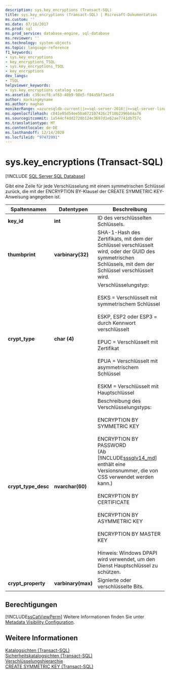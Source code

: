 ```yaml
---
description: sys.key_encryptions (Transact-SQL)
title: sys.key_encryptions (Transact-SQL) | Microsoft-Dokumentation
ms.custom: ''
ms.date: 07/18/2017
ms.prod: sql
ms.prod_service: database-engine, sql-database
ms.reviewer: ''
ms.technology: system-objects
ms.topic: language-reference
f1_keywords:
- sys.key_encryptions
- key_encryptions_TSQL
- sys.key_encryptions_TSQL
- key_encryptions
dev_langs:
- TSQL
helpviewer_keywords:
- sys.key_encryptions catalog view
ms.assetid: c39cecf8-af63-40b9-98e5-f84a5bf3ae54
author: markingmyname
ms.author: maghan
monikerRange: =azuresqldb-current||>=sql-server-2016||>=sql-server-linux-2017||=azuresqldb-mi-current
ms.openlocfilehash: c841e05d54ee5ba672107426c2f10b2396b84a76
ms.sourcegitcommit: 1a544cf4dd2720b124c3697d1e62ae7741db757c
ms.translationtype: MT
ms.contentlocale: de-DE
ms.lasthandoff: 12/14/2020
ms.locfileid: "97472991"
---
```

# <a name="syskey_encryptions-transact-sql"></a>sys.key_encryptions (Transact-SQL)
[!INCLUDE [SQL Server SQL Database](../../includes/applies-to-version/sql-asdb.md)]

  Gibt eine Zeile für jede Verschlüsselung mit einem symmetrischen Schlüssel zurück, die mit der ENCRYPTION BY-Klausel der CREATE SYMMETRIC KEY-Anweisung angegeben ist.  

  
|Spaltennamen|Datentypen|Beschreibung|  
|------------------|----------------|-----------------|  
|**key_id**|**int**|ID des verschlüsselten Schlüssels.|  
|**thumbprint**|**varbinary(32)**|SHA-1-Hash des Zertifikats, mit dem der Schlüssel verschlüsselt wird, oder der GUID des symmetrischen Schlüssels, mit dem der Schlüssel verschlüsselt wird.|  
|**crypt_type**|**char (4)**|Verschlüsselungstyp:<br /><br /> ESKS = Verschlüsselt mit symmetrischem Schlüssel<br /><br /> ESKP, ESP2 oder ESP3 = durch Kennwort verschlüsselt<br /><br /> EPUC = Verschlüsselt mit Zertifikat<br /><br /> EPUA = Verschlüsselt mit asymmetrischem Schlüssel<br /><br /> ESKM = Verschlüsselt mit Hauptschlüssel|  
|**crypt_type_desc**|**nvarchar(60)**|Beschreibung des Verschlüsselungstyps:<br /><br /> ENCRYPTION BY SYMMETRIC KEY<br /><br /> ENCRYPTION BY PASSWORD <br />(Ab [!INCLUDE[sssqlv14_md](../../includes/sssqlv14-md.md)] enthält eine Versionsnummer, die von CSS verwendet werden kann.)<br /><br /> ENCRYPTION BY CERTIFICATE<br /><br /> ENCRYPTION BY ASYMMETRIC KEY<br /><br /> ENCRYPTION BY MASTER KEY<br /><br /> Hinweis: Windows DPAPI wird verwendet, um den Dienst Hauptschlüssel zu schützen.|  
|**crypt_property**|**varbinary(max)**|Signierte oder verschlüsselte Bits.|  
  
## <a name="permissions"></a>Berechtigungen  
 [!INCLUDE[ssCatViewPerm](../../includes/sscatviewperm-md.md)] Weitere Informationen finden Sie unter [Metadata Visibility Configuration](../../relational-databases/security/metadata-visibility-configuration.md).  
  
## <a name="see-also"></a>Weitere Informationen  
 [Katalogsichten &#40;Transact-SQL&#41;](../../relational-databases/system-catalog-views/catalog-views-transact-sql.md)   
 [Sicherheitskatalogsichten &#40;Transact-SQL&#41;](../../relational-databases/system-catalog-views/security-catalog-views-transact-sql.md)   
 [Verschlüsselungshierarchie](../../relational-databases/security/encryption/encryption-hierarchy.md)   
 [CREATE SYMMETRIC KEY &#40;Transact-SQL&#41;](../../t-sql/statements/create-symmetric-key-transact-sql.md)  
  
  
